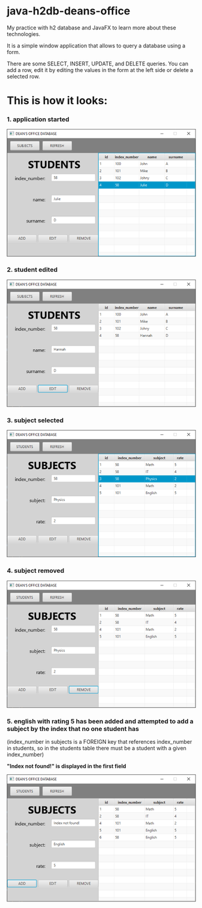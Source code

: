 # java-h2db-deans-office

My practice with h2 database and JavaFX to learn more about these technologies.

It is a simple window application that allows to query a database using a form.

There are some SELECT, INSERT, UPDATE, and DELETE queries. You can add a row, edit it by editing the values in the
form at the left side or delete a selected row.

# This is how it looks:
### 1. application started
  ![](screenshoots/app_started.png)


### 2. student edited
  ![](screenshoots/student_edited.png)

### 3. subject selected
  ![](screenshoots/subject_selected.png)

### 4. subject removed
![](screenshoots/subject_removed.png)

### 5. english with rating 5 has been added and attempted to add a subject by the index that no one student has
(index_number in subjects is a FOREIGN key that references index_number in students, so in the students table there 
must 
be a student with a given index_number)

<b>"Index not found!" is displayed in the first field</b>

![](screenshoots/subject_invalid_index.png)
